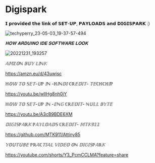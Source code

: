  # Digispark
𝗜 𝗽𝗿𝗼𝘃𝗶𝗱𝗲𝗱 𝘁𝗵𝗲 𝗹𝗶𝗻𝗸 𝗼𝗳 𝗦𝗘𝗧-𝗨𝗣, 𝗣𝗔𝗬𝗟𝗢𝗔𝗗𝗦 𝗮𝗻𝗱 𝗗𝗜𝗚𝗜𝗦𝗣𝗔𝗥𝗞 :)

<SCREENSHOT OF DIGISPARK>

![techyperry_23-05-03_19-37-57-494](https://user-images.githubusercontent.com/109096437/235951688-f69420d4-f4f4-49e1-b776-2d479550edec.jpg)

*𝐇𝐎𝐖 𝐀𝐑𝐃𝐔𝐈𝐍𝐎 𝐈𝐃𝐄 𝐒𝐎𝐅𝐓𝐖𝐀𝐑𝐄 𝐋𝐎𝐎𝐊*

![20221231_193257](https://user-images.githubusercontent.com/109096437/235974754-a85ffe45-7060-4631-ba06-c4831d83df75.jpg)

  
  *𝔸𝕄ℤ𝕆ℕ 𝔹𝕌𝕐 𝕃𝕀ℕ𝕂*
    
 https://amzn.eu/d/43uwisc   
  

  
*ℍ𝕆𝕎 𝕋𝕆 𝕊𝔼𝕋-𝕌ℙ 𝕀ℕ -ℍ𝕀ℕ𝔻𝕀 ℂℝ𝔼𝔻𝕀𝕋- 𝕋𝔼ℂℍℂℍ𝕀ℙ*
  
 https://youtu.be/wlIHg8nh0iY
  
*ℍ𝕆𝕎 𝕋𝕆 𝕊𝔼𝕋-𝕌ℙ 𝕀ℕ -𝔼ℕ𝔾 ℂℝ𝔼𝔻𝕀𝕋- ℕ𝕌𝕃𝕃 𝔹𝕐𝕋𝔼*
  
https://youtu.be/A3cB9BDE6XM
  
*𝔻𝕀𝔾𝕀𝕊ℙ𝔸ℝ𝕂 ℙ𝔸𝕐𝕃𝕆𝔸𝔻𝕊 ℂℝ𝔼𝔻𝕀𝕋- 𝕄𝕋𝕂𝟡𝟙𝟙*
  
https://github.com/MTK911/Attiny85 
 
*𝕐𝕆𝕌𝕋𝕌𝔹𝔼 ℙℝ𝔸ℂ𝕋𝕀𝔸𝕃 𝕍𝕀𝔻𝔼𝕆 𝕆ℕ 𝔻𝕀𝔾𝕀𝕊ℙ𝔸ℝ𝕂*

https://youtube.com/shorts/Y3_PcmCCLMA?feature=share

  
 
  
  
  
  
  
